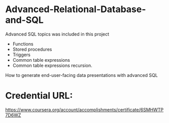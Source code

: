 # Advanced-Relational-Database-and-SQL

Advanced SQL topics was included in this project 
  * Functions
  * Stored procedures
  * Triggers
  * Common table expressions 
  * Common table expressions recursion.

How to generate end-user-facing data presentations with advanced SQL
# Credential URL:

https://www.coursera.org/account/accomplishments/certificate/6SMHWTP7D6WZ
